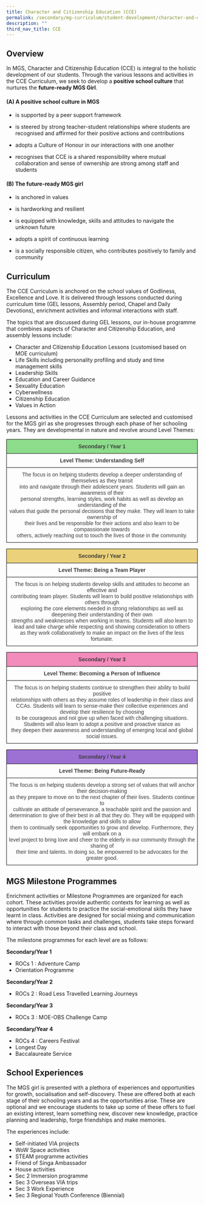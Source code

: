 ```yaml
---
title: Character and Citizenship Education (CCE)
permalink: /secondary/mg-curriculum/student-development/character-and-citizenship-education-cce/
description: ""
third_nav_title: CCE
---
```

## Overview


In MGS, Character and Citizenship Education (CCE) is integral to the holistic development of our students. Through the various lessons and activities in the CCE Curriculum, we seek to develop a **positive school culture** that nurtures the **future-ready MGS Girl**.   

  

#### (A) A positive school culture in MGS 

*   is supported by a peer support framework
*   is steered by strong teacher-student relationships where students are recognised and affirmed for their positive actions and contributions  
    
*   adopts a Culture of Honour in our interactions with one another
*   recognises that CCE is a shared responsibility where mutual collaboration and sense of ownership are strong among staff and students

  

#### (B) The future-ready MGS girl

*   is anchored in values
*   is hardworking and resilient  
    
*   is equipped with knowledge, skills and attitudes to navigate the unknown future
*   adopts a spirit of continuous learning
*   is a socially responsible citizen, who contributes positively to family and community

  

## Curriculum


The CCE Curriculum is anchored on the school values of Godliness, Excellence and Love. It is delivered through lessons conducted during curriculum time (GEL lessons, Assembly period, Chapel and Daily Devotions), enrichment activities and informal interactions with staff.

  

The topics that are discussed during GEL lessons, our in-house programme that combines aspects of Character and Citizenship Education, and assembly lessons include:

*   Character and Citizenship Education Lessons (customised based on MOE curriculum)
*   Life Skills including personality profiling and study and time management skills
*   Leadership Skills
*   Education and Career Guidance
*   Sexuality Education
*   Cyberwellness 
*   Citizenship Education
*   Values in Action

Lessons and activities in the CCE Curriculum are selected and customised for the MGS girl as she progresses through each phase of her schooling years. They are developmental in nature and revolve around Level Themes:

<style type="text/css">
.tg  {border-collapse:collapse;border-spacing:0;}
.tg td{border-color:black;border-style:solid;border-width:1px;font-family:Arial, sans-serif;font-size:14px;
  overflow:hidden;padding:10px 5px;word-break:normal;}
.tg th{border-color:black;border-style:solid;border-width:1px;font-family:Arial, sans-serif;font-size:14px;
  font-weight:normal;overflow:hidden;padding:10px 5px;word-break:normal;}
.tg .tg-5hwe{color:#3D3D3D;text-align:center;vertical-align:middle}
.tg .tg-t0l2{background-color:#8CDC8B;color:#3D3D3D;font-weight:bold;text-align:center;vertical-align:top}
.tg .tg-wdal{color:#3D3D3D;font-weight:bold;text-align:center;vertical-align:top}
</style>
<table class="tg">
<thead>
  <tr>
    <th class="tg-t0l2">Secondary / Year 1</th>
  </tr>
</thead>
<tbody>
  <tr>
    <td class="tg-wdal">Level Theme: Understanding Self</td>
  </tr>
  <tr>
    <td class="tg-5hwe">The focus is on helping students develop a deeper understanding of themselves as they transit<br>into and navigate through their adolescent years. Students will gain an awareness of their <br>personal strengths, learning styles, work habits as well as develop an understanding of the <br>values that guide the personal decisions that they make. They will learn to take ownership of <br>their lives and be responsible for their actions and also learn to be compassionate towards <br>others, actively reaching out to touch the lives of those in the community.</td>
  </tr>
</tbody>
</table>

<style type="text/css">
.tg  {border-collapse:collapse;border-spacing:0;}
.tg td{border-color:black;border-style:solid;border-width:1px;font-family:Arial, sans-serif;font-size:14px;
  overflow:hidden;padding:10px 5px;word-break:normal;}
.tg th{border-color:black;border-style:solid;border-width:1px;font-family:Arial, sans-serif;font-size:14px;
  font-weight:normal;overflow:hidden;padding:10px 5px;word-break:normal;}
.tg .tg-5hwe{color:#3D3D3D;text-align:center;vertical-align:middle}
.tg .tg-xhbm{background-color:#EBD179;color:#3D3D3D;font-weight:bold;text-align:center;vertical-align:top}
.tg .tg-wdal{color:#3D3D3D;font-weight:bold;text-align:center;vertical-align:top}
</style>
<table class="tg">
<thead>
  <tr>
    <th class="tg-xhbm">Secondary / Year 2</th>
  </tr>
</thead>
<tbody>
  <tr>
    <td class="tg-wdal">Level Theme: Being a Team Player</td>
  </tr>
  <tr>
    <td class="tg-5hwe">The focus is on helping students develop skills and attitudes to become an effective and <br>contributing team player. Students will learn to build positive relationships with others through <br>exploring the core elements needed in strong relationships as well as deepening their understanding of their own <br>strengths and weaknesses when working in teams. Students will also learn to <br>lead and take charge while respecting and showing consideration to others <br>as they work collaboratively to make an impact on the lives of the less fortunate.</td>
  </tr>
</tbody>
</table>

<style type="text/css">
.tg  {border-collapse:collapse;border-spacing:0;}
.tg td{border-color:black;border-style:solid;border-width:1px;font-family:Arial, sans-serif;font-size:14px;
  overflow:hidden;padding:10px 5px;word-break:normal;}
.tg th{border-color:black;border-style:solid;border-width:1px;font-family:Arial, sans-serif;font-size:14px;
  font-weight:normal;overflow:hidden;padding:10px 5px;word-break:normal;}
.tg .tg-dlzb{background-color:#F38BBB;color:#3D3D3D;font-weight:bold;text-align:center;vertical-align:top}
.tg .tg-5hwe{color:#3D3D3D;text-align:center;vertical-align:middle}
.tg .tg-wdal{color:#3D3D3D;font-weight:bold;text-align:center;vertical-align:top}
</style>
<table class="tg">
<thead>
  <tr>
    <th class="tg-dlzb">Secondary / Year 3</th>
  </tr>
</thead>
<tbody>
  <tr>
    <td class="tg-wdal">Level Theme: Becoming a Person of Influence</td>
  </tr>
  <tr>
    <td class="tg-5hwe">The focus is on helping students continue to strengthen their ability to build positive <br>relationships with others as they assume roles of leadership in their class and CCAs. Students will learn to sense-make their collective experiences and develop their resilience by choosing<br> to be courageous and not give up when faced with challenging situations. <br>Students will also learn to adopt a positive and proactive stance as <br>they deepen their awareness and understanding of emerging local and global social issues.</td>
  </tr>
</tbody>
</table>

<style type="text/css">
.tg  {border-collapse:collapse;border-spacing:0;}
.tg td{border-color:black;border-style:solid;border-width:1px;font-family:Arial, sans-serif;font-size:14px;
  overflow:hidden;padding:10px 5px;word-break:normal;}
.tg th{border-color:black;border-style:solid;border-width:1px;font-family:Arial, sans-serif;font-size:14px;
  font-weight:normal;overflow:hidden;padding:10px 5px;word-break:normal;}
.tg .tg-5hwe{color:#3D3D3D;text-align:center;vertical-align:middle}
.tg .tg-6oh6{background-color:#9D70D4;color:#3D3D3D;font-weight:bold;text-align:center;vertical-align:top}
.tg .tg-wdal{color:#3D3D3D;font-weight:bold;text-align:center;vertical-align:top}
</style>
<table class="tg">
<thead>
  <tr>
    <th class="tg-6oh6">Secondary / Year 4</th>
  </tr>
</thead>
<tbody>
  <tr>
    <td class="tg-wdal">Level Theme: Being Future-Ready</td>
  </tr>
  <tr>
    <td class="tg-5hwe">The focus is on helping students develop a strong set of values that will anchor their decision-making <br>as they prepare to move on to the next chapter of their lives. Students continue to <br>cultivate an attitude of perseverance, a teachable spirit and the passion and determination to give of their best in all that they do. They will be equipped with the knowledge and skills to allow <br>them to continually seek opportunities to grow and develop. Furthermore, they will embark on a <br>level project to bring love and cheer to the elderly in our community through the sharing of <br>their time and talents. In doing so, be empowered to be advocates for the greater good.</td>
  </tr>
</tbody>
</table>

## MGS Milestone Programmes

Enrichment activities or Milestone Programmes are organized for each cohort. These activities provide authentic contexts for learning as well as opportunities for students to practice the social-emotional skills they have learnt in class. Activities are designed for social mixing and communication where through common tasks and challenges, students take steps forward to interact with those beyond their class and school.

  

The milestone programmes for each level are as follows:

  

**Secondary/Year 1**

*   ROCs 1 : Adventure Camp
*   Orientation Programme

**Secondary/Year 2**

*   ROCs 2 : Road Less Travelled Learning Journeys

**Secondary/Year 3**

*   ROCs 3 : MOE-OBS Challenge Camp

**Secondary/Year 4**

*   ROCs 4 : Careers Festival
*   Longest Day
*   Baccalaureate Service

  

  

## School Experiences


The MGS girl is presented with a plethora of experiences and opportunities for growth, socialisation and self-discovery. These are offered both at each stage of their schooling years and as the opportunities arise. These are optional and we encourage students to take up some of these offers to fuel an existing interest, learn something new, discover new knowledge, practice planning and leadership, forge friendships and make memories.

  

The experiences include:

*   Self-initiated VIA projects
*   WoW Space activities
*   STEAM programme activities
*   Friend of Singa Ambassador
*   House activities
*   Sec 2 Immersion programme
*   Sec 3 Overseas VIA trips
*   Sec 3 Work Experience
*   Sec 3 Regional Youth Conference (Biennial)